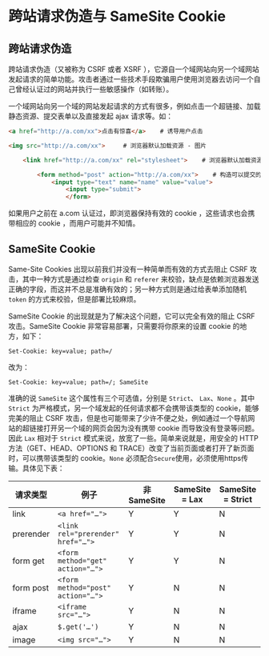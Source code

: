 # 跨站请求伪造与 SameSite Cookie

## 跨站请求伪造

跨站请求伪造（又被称为 CSRF 或者 XSRF ），它源自一个域网站向另一个域网站发起请求的简单功能。攻击者通过一些技术手段欺骗用户使用浏览器去访问一个自己曾经认证过的网站并执行一些敏感操作（如转账）。

一个域网站向另一个域的网站发起请求的方式有很多，例如点击一个超链接、加载静态资源、提交表单以及直接发起 ajax 请求等。如：

```html
<a href="http://a.com/xx">点击有惊喜</a>    # 诱导用户点击

<img src="http://a.com/xx">     # 浏览器默认加载资源 - 图片

    <link href="http://a.com/xx" rel="stylesheet">    # 浏览器默认加载资源 - css 文件

        <form method="post" action="http://a.com/xx">    # 构造可以提交的表单
            <input type="text" name="name" value="value">
                <input type="submit">
                </form>
```

如果用户之前在 a.com 认证过，即浏览器保持有效的 cookie ，这些请求也会携带相应的 cookie ，而用户可能并不知情。

## SameSite Cookie

Same-Site Cookies 出现以前我们并没有一种简单而有效的方式去阻止 CSRF 攻击，其中一种方式是通过检查 `origin` 和 `referer` 来校验，缺点是依赖浏览器发送正确的字段，而这并不总是准确有效的；另一种方式则是通过给表单添加随机 `token` 的方式来校验，但是部署比较麻烦。

SameSite Cookie 的出现就是为了解决这个问题，它可以完全有效的阻止 CSRF 攻击。SameSite Cookie 非常容易部署，只需要将你原来的设置 cookie 的地方，如下：

```http
Set-Cookie: key=value; path=/
```

改为：

```http
Set-Cookie: key=value; path=/; SameSite
```

准确的说 `SameSite` 这个属性有三个可选值，分别是 `Strict`、 `Lax`、`None` 。其中 `Strict` 为严格模式，另一个域发起的任何请求都不会携带该类型的 cookie，能够完美的阻止 CSRF 攻击，但是也可能带来了少许不便之处，例如通过一个导航网站的超链接打开另一个域的网页会因为没有携带 cookie 而导致没有登录等问题。因此 `Lax` 相对于 `Strict` 模式来说，放宽了一些。简单来说就是，用安全的 HTTP 方法（GET、HEAD、OPTIONS 和 TRACE）改变了当前页面或者打开了新页面时，可以携带该类型的 cookie。`None` 必须配合`Secure`使用，必须使用https传输。具体见下表：

| 请求类型 | 例子 | 非SameSite | SameSite = Lax | SameSite = Strict |
| -- | -- | -- | -- | -- |
link|`<a href="…">`|Y|Y|N
prerender|`<link rel="prerender" href="…">`|Y|Y|N
form get|`<form method="get" action="…">`|Y|Y|N
form post|`<form method="post" action="…">`|Y|N|N
iframe|`<iframe src="…">`|Y|N|N
ajax|`$.get('…')`|Y|N|N
image|`<img src="…">`|Y|N|N
